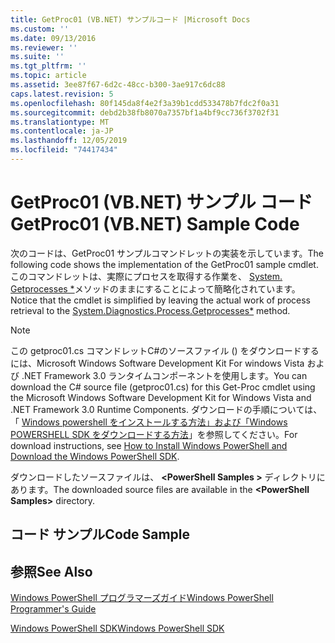 ```yaml
---
title: GetProc01 (VB.NET) サンプルコード |Microsoft Docs
ms.custom: ''
ms.date: 09/13/2016
ms.reviewer: ''
ms.suite: ''
ms.tgt_pltfrm: ''
ms.topic: article
ms.assetid: 3ee87f67-6d2c-48cc-b300-3ae917c6dc88
caps.latest.revision: 5
ms.openlocfilehash: 80f145da8f4e2f3a39b1cdd533478b7fdc2f0a31
ms.sourcegitcommit: debd2b38fb8070a7357bf1a4bf9cc736f3702f31
ms.translationtype: MT
ms.contentlocale: ja-JP
ms.lasthandoff: 12/05/2019
ms.locfileid: "74417434"
---
```

# <a name="getproc01-vbnet-sample-code"></a><span data-ttu-id="92c8e-102">GetProc01 (VB.NET) サンプル コード</span><span class="sxs-lookup"><span data-stu-id="92c8e-102">GetProc01 (VB.NET) Sample Code</span></span>

<span data-ttu-id="92c8e-103">次のコードは、GetProc01 サンプルコマンドレットの実装を示しています。</span><span class="sxs-lookup"><span data-stu-id="92c8e-103">The following code shows the implementation of the GetProc01 sample cmdlet.</span></span> <span data-ttu-id="92c8e-104">このコマンドレットは、実際にプロセスを取得する作業を、 [System. Getprocesses \*](/dotnet/api/System.Diagnostics.Process.GetProcesses)メソッドのままにすることによって簡略化されています。</span><span class="sxs-lookup"><span data-stu-id="92c8e-104">Notice that the cmdlet is simplified by leaving the actual work of process retrieval to the [System.Diagnostics.Process.Getprocesses\*](/dotnet/api/System.Diagnostics.Process.GetProcesses) method.</span></span>

> [!NOTE]
> <span data-ttu-id="92c8e-105">この getproc01.cs コマンドレットC#のソースファイル () をダウンロードするには、Microsoft Windows Software Development Kit For windows Vista および .NET Framework 3.0 ランタイムコンポーネントを使用します。</span><span class="sxs-lookup"><span data-stu-id="92c8e-105">You can download the C# source file (getproc01.cs) for this Get-Proc cmdlet using the Microsoft Windows Software Development Kit for Windows Vista and .NET Framework 3.0 Runtime Components.</span></span> <span data-ttu-id="92c8e-106">ダウンロードの手順については、「 [Windows powershell をインストールする方法」および「Windows POWERSHELL SDK をダウンロードする方法](/powershell/scripting/developer/installing-the-windows-powershell-sdk)」を参照してください。</span><span class="sxs-lookup"><span data-stu-id="92c8e-106">For download instructions, see [How to Install Windows PowerShell and Download the Windows PowerShell SDK](/powershell/scripting/developer/installing-the-windows-powershell-sdk).</span></span>
>
> <span data-ttu-id="92c8e-107">ダウンロードしたソースファイルは、 **\<PowerShell Samples >** ディレクトリにあります。</span><span class="sxs-lookup"><span data-stu-id="92c8e-107">The downloaded source files are available in the **\<PowerShell Samples>** directory.</span></span>

## <a name="code-sample"></a><span data-ttu-id="92c8e-108">コード サンプル</span><span class="sxs-lookup"><span data-stu-id="92c8e-108">Code Sample</span></span>

<!-- TODO!!!: review snippet reference  [!CODE [msh_samplesgetproc01#getproc01vball](msh_samplesgetproc01#getproc01vball)]  -->

## <a name="see-also"></a><span data-ttu-id="92c8e-109">参照</span><span class="sxs-lookup"><span data-stu-id="92c8e-109">See Also</span></span>

[<span data-ttu-id="92c8e-110">Windows PowerShell プログラマーズガイド</span><span class="sxs-lookup"><span data-stu-id="92c8e-110">Windows PowerShell Programmer's Guide</span></span>](./windows-powershell-programmer-s-guide.md)

[<span data-ttu-id="92c8e-111">Windows PowerShell SDK</span><span class="sxs-lookup"><span data-stu-id="92c8e-111">Windows PowerShell SDK</span></span>](../windows-powershell-reference.md)
